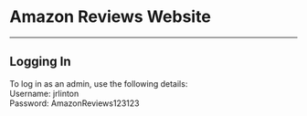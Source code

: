 # Amazon Reviews Website
***
## Logging In
To log in as an admin, use the following details:  
Username: jrlinton  
Password: AmazonReviews123123
